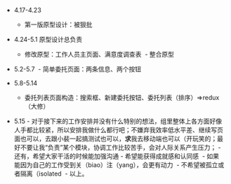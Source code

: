 - 4.17-4.23
    - 第一版原型设计：被狠批
  
- 4.24-5.1 原型设计总负责
    - 修改原型：工作人员主页面、满意度调查表
    - 整合原型
 
- 5.2-5.7
    - 简单委托页面：两条信息、两个按钮

- 5.8-5.14
    - 委托列表页面构造：搜索框、新建委托按钮、委托列表（排序）=>redux（大修）

- 5.15
      - 对于接下来的工作安排并没有什么特别的想法，组里整体上各方面好像人手都比较紧，所以安排我做什么都行吧；不嫌弃我效率低水平差、继续写页面也可以，去跟小裴一起搞测试也可以，**求**我去移动端也可以（开玩笑的；最好不要让我“负责”某个模块，协调工作比较苦手，会对人际关系产生压力；
      - 还有，希望大家干活的时候能加强沟通
      - 希望能获得成就感和认同感
  - 如果能因为自己的工作受到关（biao）注（yang），会更有动力
  - 不希望被孤立或者隔离（isolated
  - 以上。
